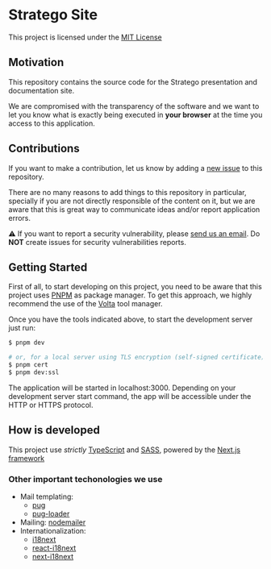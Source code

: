 # Stratego Site

This project is licensed under the [MIT License](https://github.com/stratego-chile/site/blob/main/LICENSE)

## Motivation

This repository contains the source code for the Stratego presentation and documentation site.

We are compromised with the transparency of the software and we want to let you know what is exactly being executed in **your browser** at the time you access to this application.

## Contributions

If you want to make a contribution, let us know by adding a [new issue](https://github.com/stratego-chile/site/issues/new) to this repository.

There are no many reasons to add things to this repository in particular, specially if you are not directly responsible of the content on it, but we are aware that this is great way to communicate ideas and/or report application errors.

:warning: If you want to report a security vulnerability, please [send us an email](mailto:security@stratego.cl). Do **NOT** create issues for security vulnerabilities reports.

## Getting Started

First of all, to start developing on this project, you need to be aware that this project uses [PNPM](https://pnpm.io) as package manager. To get this approach, we highly recommend the use of the [Volta](https://volta.sh/) tool manager.

Once you have the tools indicated above, to start the development server just run:

```bash
$ pnpm dev

# or, for a local server using TLS encryption (self-signed certificate):
$ pnpm cert
$ pnpm dev:ssl
```

The application will be started in localhost:3000. Depending on your development server start command, the app will be accessible under the HTTP or HTTPS protocol.

## How is developed

This project use *strictly* [TypeScript](https://www.npmjs.com/package/typescript) and [SASS](https://www.npmjs.com/package/sass), powered by the [Next.js framework](https://nextjs.org/)

### Other important techonologies we use

- Mail templating:
  - [pug](https://www.npmjs.com/package/pug)
  - [pug-loader](https://www.npmjs.com/package/pug-loader)
- Mailing: [nodemailer](https://www.npmjs.com/package/nodemailer)
- Internationalization:
  - [i18next](https://www.npmjs.com/package/i18next)
  - [react-i18next](https://www.npmjs.com/package/react-i18next)
  - [next-i18next](https://www.npmjs.com/package/next-i18next)
